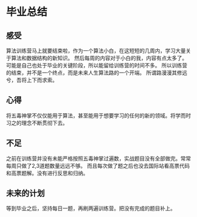 # 毕业总结 
## 感受

算法训练营马上就要结束啦，作为一个算法小白，在这短短的几周内，学习大量关于算法和数据结构的新知识。
然后每周的内容对于小白的我，内容有点太多了。可能是自己也处于毕业的关键阶段，所以能留给训练营的时间不多。
所以训练营的结束，并不是一个终点，而是未来人生算法路的一个开端。
所谓路漫漫其修远兮，吾将上下而求索。

## 心得

将五毒神掌不仅仅能用于算法，甚至能用于想要学习的任何的新的领域。将学而时习之的理念不断贯彻下去。

## 不足

之前在训练营并没有未能严格按照五毒神掌过遍数，实战题目没有全部做完。常常每周只做了2,3道题数量远远不够。
而且每次做了题之后也没去国际站看高票代码和高票题解。没有进行反思和归纳。

## 未来的计划

等到毕业之后，坚持每日一题，再刷两遍训练营。把没有完成的题目补上。

